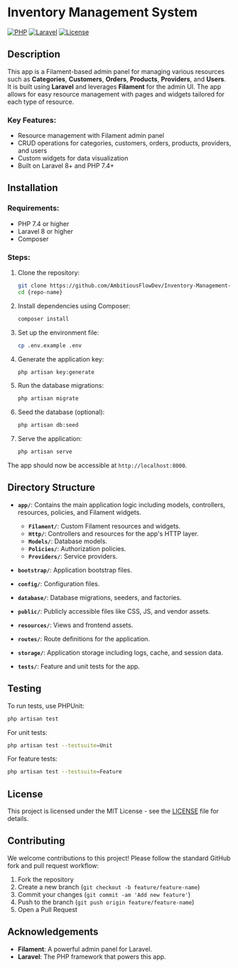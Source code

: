 # Inventory Management System

[![PHP](https://img.shields.io/badge/PHP-%3E%3D%207.4-blue)](https://www.php.net/)
[![Laravel](https://img.shields.io/badge/Laravel-%5E8.0-blue)](https://laravel.com/)
[![License](https://img.shields.io/badge/License-MIT-green)](https://opensource.org/licenses/MIT)

## Description

This app is a Filament-based admin panel for managing various resources such as **Categories**, **Customers**, **Orders**, **Products**, **Providers**, and **Users**. It is built using **Laravel** and leverages **Filament** for the admin UI. The app allows for easy resource management with pages and widgets tailored for each type of resource.

### Key Features:
- Resource management with Filament admin panel
- CRUD operations for categories, customers, orders, products, providers, and users
- Custom widgets for data visualization
- Built on Laravel 8+ and PHP 7.4+

## Installation

### Requirements:
- PHP 7.4 or higher
- Laravel 8 or higher
- Composer

### Steps:

1. Clone the repository:
   ```bash
   git clone https://github.com/AmbitiousFlowDev/Inventory-Management-System.git
   cd {repo-name}
   ```

2. Install dependencies using Composer:
   ```bash
   composer install
   ```

3. Set up the environment file:
   ```bash
   cp .env.example .env
   ```

4. Generate the application key:
   ```bash
   php artisan key:generate
   ```

5. Run the database migrations:
   ```bash
   php artisan migrate
   ```

6. Seed the database (optional):
   ```bash
   php artisan db:seed
   ```

7. Serve the application:
   ```bash
   php artisan serve
   ```

The app should now be accessible at `http://localhost:8000`.

## Directory Structure

- **`app/`**: Contains the main application logic including models, controllers, resources, policies, and Filament widgets.
  - **`Filament/`**: Custom Filament resources and widgets.
  - **`Http/`**: Controllers and resources for the app's HTTP layer.
  - **`Models/`**: Database models.
  - **`Policies/`**: Authorization policies.
  - **`Providers/`**: Service providers.

- **`bootstrap/`**: Application bootstrap files.
- **`config/`**: Configuration files.
- **`database/`**: Database migrations, seeders, and factories.
- **`public/`**: Publicly accessible files like CSS, JS, and vendor assets.
- **`resources/`**: Views and frontend assets.
- **`routes/`**: Route definitions for the application.
- **`storage/`**: Application storage including logs, cache, and session data.
- **`tests/`**: Feature and unit tests for the app.

## Testing

To run tests, use PHPUnit:
```bash
php artisan test
```

For unit tests:
```bash
php artisan test --testsuite=Unit
```

For feature tests:
```bash
php artisan test --testsuite=Feature
```

## License

This project is licensed under the MIT License - see the [LICENSE](LICENSE) file for details.

## Contributing

We welcome contributions to this project! Please follow the standard GitHub fork and pull request workflow:

1. Fork the repository
2. Create a new branch (`git checkout -b feature/feature-name`)
3. Commit your changes (`git commit -am 'Add new feature'`)
4. Push to the branch (`git push origin feature/feature-name`)
5. Open a Pull Request

## Acknowledgements

- **Filament**: A powerful admin panel for Laravel.
- **Laravel**: The PHP framework that powers this app.
